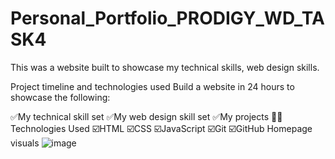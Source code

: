 # Personal_Portfolio_PRODIGY_WD_TASK4
This was a website built to showcase my technical skills, web design skills.

Project timeline and technologies used
Build a website in 24 hours to showcase the following:

✅My technical skill set
✅My web design skill set
✅My projects
🧑‍💻Technologies Used
☑️HTML
☑️CSS
☑️JavaScript
☑️Git
☑️GitHub
Homepage visuals
![image](https://github.com/freinddeepti/Personal_Portfolio_PRODIGY_WD_TASK4/assets/142092029/08fead06-c9e4-4ef3-a5c1-bbfac13b7645)

